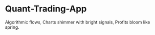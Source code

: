 # Quant-Trading-App

Algorithmic flows,
Charts shimmer with bright signals,
Profits bloom like spring.
